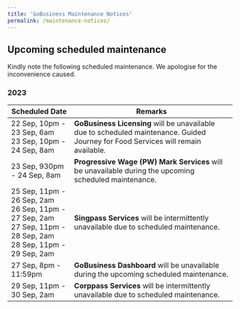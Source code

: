 ```yaml
---
title: 'GoBusiness Maintenance Notices'
permalink: /maintenance-notices/
---
```


## Upcoming scheduled maintenance

Kindly note the following scheduled maintenance. We apologise for the inconvenience caused.

### 2023 

| **Scheduled Date** | **Remarks** | 
|  -----------   |------------------| 
| 22 Sep, 10pm - 23 Sep, 6am<br>23 Sep, 10pm - 24 Sep, 8am | **GoBusiness Licensing** will be unavailable due to scheduled maintenance. Guided Journey for Food Services will remain available. | 
| 23 Sep, 930pm - 24 Sep, 8am | **Progressive Wage (PW) Mark Services** will be unavailable during the upcoming scheduled maintenance. | 
| 25 Sep, 11pm - 26 Sep, 2am<br>26 Sep, 11pm - 27 Sep, 2am<br>27 Sep, 11pm - 28 Sep, 2am<br>28 Sep, 11pm - 29 Sep, 2am | **Singpass Services** will be intermittently unavailable due to scheduled maintenance. | 
| 27 Sep, 8pm - 11:59pm | **GoBusiness Dashboard** will be unavailable during the upcoming scheduled maintenance. | 
| 29 Sep, 11pm - 30 Sep, 2am | **Corppass Services** will be intermittently unavailable due to scheduled maintenance. | 


<script src="/jquery/jquery.min.js"></script>
<script src="/jquery/resize-tables.js"></script>

